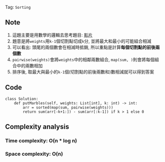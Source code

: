 Tag: `Sorting`
## Note
1. 這題主要是用數學的邏輯去思考題目: [影片](https://www.youtube.com/watch?v=XMOqSMrbz_Q)
2. 題意是將`weights`用`k-1`個切割點切成`k`分, 並將最大和最小的可能組合相減
3. 可以看出: 頭尾的兩個數會在相減時抵銷, 所以重點是計算**每個切割點的前後兩個數**
4. `pairwise(weights)`會將`weights`中的相鄰兩數組合, `map(sum, )`則會將每個組合中的兩數相加
5. 排序後, 取最大與最小的`k-1`個(切割點的前後兩數和)數相減就可以得到答案

## Code
    class Solution:
        def putMarbles(self, weights: List[int], k: int) -> int:
            arr = sorted(map(sum, pairwise(weights)))
            return sum(arr[-k+1:]) - sum(arr[:k-1]) if k > 1 else 0
## Complexity analysis
### Time complexity: O(n * log n)
### Space complexity: O(n)
